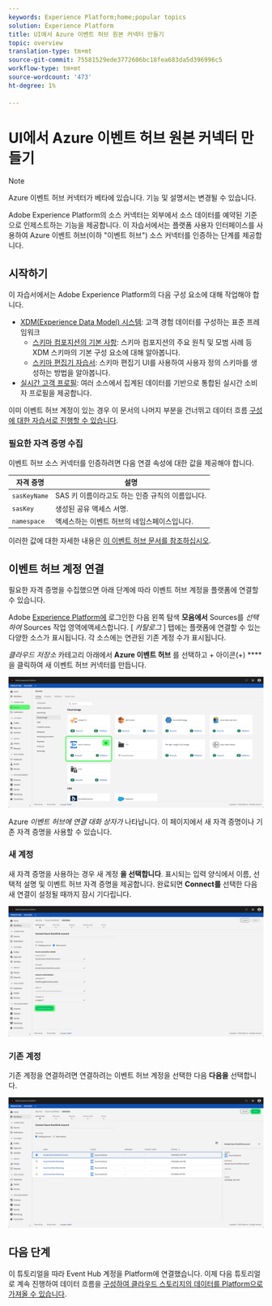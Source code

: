```yaml
---
keywords: Experience Platform;home;popular topics
solution: Experience Platform
title: UI에서 Azure 이벤트 허브 원본 커넥터 만들기
topic: overview
translation-type: tm+mt
source-git-commit: 75581529ede3772606bc18fea683da5d396996c5
workflow-type: tm+mt
source-wordcount: '473'
ht-degree: 1%

---
```



# UI에서 Azure 이벤트 허브 원본 커넥터 만들기

>[!NOTE]
> Azure 이벤트 허브 커넥터가 베타에 있습니다. 기능 및 설명서는 변경될 수 있습니다.

Adobe Experience Platform의 소스 커넥터는 외부에서 소스 데이터를 예약된 기준으로 인제스트하는 기능을 제공합니다. 이 자습서에서는 플랫폼 사용자 인터페이스를 사용하여 Azure 이벤트 허브(이하 &quot;이벤트 허브&quot;) 소스 커넥터를 인증하는 단계를 제공합니다.

## 시작하기

이 자습서에서는 Adobe Experience Platform의 다음 구성 요소에 대해 작업해야 합니다.

- [XDM(Experience Data Model) 시스템](../../../../../xdm/home.md): 고객 경험 데이터를 구성하는 표준 프레임워크
   - [스키마 컴포지션의 기본 사항](../../../../../xdm/schema/composition.md): 스키마 컴포지션의 주요 원칙 및 모범 사례 등 XDM 스키마의 기본 구성 요소에 대해 알아봅니다.
   - [스키마 편집기 자습서](../../../../../xdm/tutorials/create-schema-ui.md): 스키마 편집기 UI를 사용하여 사용자 정의 스키마를 생성하는 방법을 알아봅니다.
- [실시간 고객 프로필](../../../../../profile/home.md): 여러 소스에서 집계된 데이터를 기반으로 통합된 실시간 소비자 프로필을 제공합니다.

이미 이벤트 허브 계정이 있는 경우 이 문서의 나머지 부분을 건너뛰고 데이터 흐름 [구성에 대한 자습서로 진행할 수 있습니다](../../dataflow/streaming/cloud-storage.md).

### 필요한 자격 증명 수집

이벤트 허브 소스 커넥터를 인증하려면 다음 연결 속성에 대한 값을 제공해야 합니다.

| 자격 증명 | 설명 |
| ---------- | ----------- |
| `sasKeyName` | SAS 키 이름이라고도 하는 인증 규칙의 이름입니다. |
| `sasKey` | 생성된 공유 액세스 서명. |
| `namespace` | 액세스하는 이벤트 허브의 네임스페이스입니다. |

이러한 값에 대한 자세한 내용은 [이 이벤트 허브 문서를 참조하십시오](https://docs.microsoft.com/en-us/azure/event-hubs/authenticate-shared-access-signature).

## 이벤트 허브 계정 연결

필요한 자격 증명을 수집했으면 아래 단계에 따라 이벤트 허브 계정을 플랫폼에 연결할 수 있습니다.

Adobe [Experience Platform에](https://platform.adobe.com) 로그인한 다음 왼쪽 탐색 **모음에서** Sources를 *선택하여* Sources 작업 영역에액세스합니다. [ *카탈로그* ] 탭에는 플랫폼에 연결할 수 있는 다양한 소스가 표시됩니다. 각 소스에는 연관된 기존 계정 수가 표시됩니다.

*클라우드 저장소* 카테고리 아래에서 **Azure 이벤트 허브** 를 선택하고 + 아이콘(+) **** 을 클릭하여 새 이벤트 허브 커넥터를 만듭니다.

![](../../../../images/tutorials/create/eventhub/catalog.png)

Azure *이벤트 허브에 연결 대화 상자가* 나타납니다. 이 페이지에서 새 자격 증명이나 기존 자격 증명을 사용할 수 있습니다.

### 새 계정

새 자격 증명을 사용하는 경우 새 계정 **을 선택합니다**. 표시되는 입력 양식에서 이름, 선택적 설명 및 이벤트 허브 자격 증명을 제공합니다. 완료되면 **Connect를** 선택한 다음 새 연결이 설정될 때까지 잠시 기다립니다.

![](../../../../images/tutorials/create/eventhub/new.png)

### 기존 계정

기존 계정을 연결하려면 연결하려는 이벤트 허브 계정을 선택한 다음 **다음을** 선택합니다.

![](../../../../images/tutorials/create/eventhub/existing.png)

## 다음 단계

이 튜토리얼을 따라 Event Hub 계정을 Platform에 연결했습니다. 이제 다음 튜토리얼로 계속 진행하여 데이터 흐름을 [구성하여 클라우드 스토리지의 데이터를 Platform으로 가져올 수 있습니다](../../dataflow/streaming/cloud-storage.md).